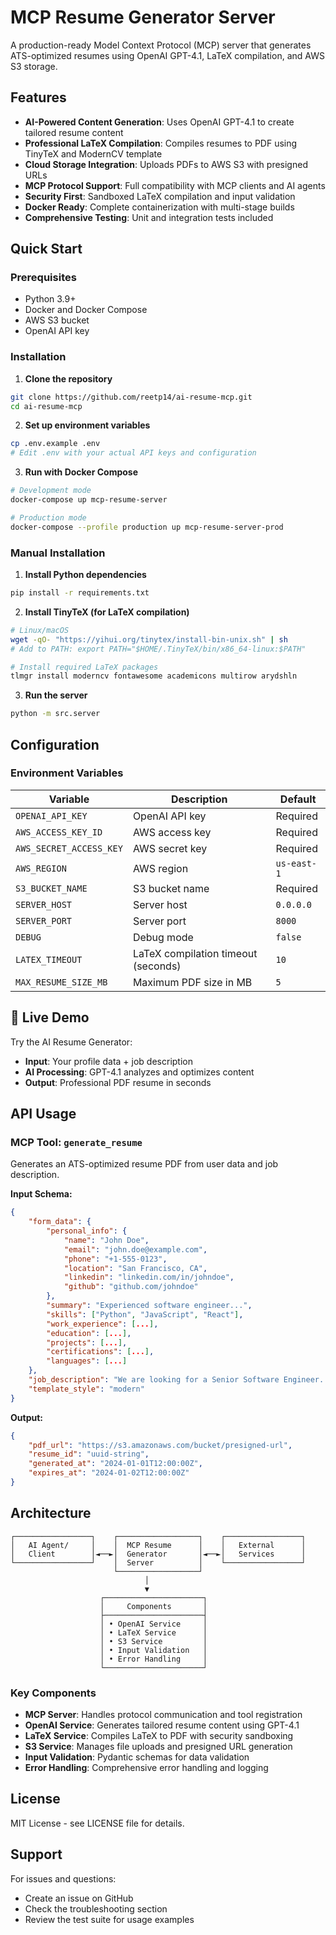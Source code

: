 # MCP Resume Generator Server

A production-ready Model Context Protocol (MCP) server that generates ATS-optimized resumes using OpenAI GPT-4.1, LaTeX compilation, and AWS S3 storage.

## Features

- **AI-Powered Content Generation**: Uses OpenAI GPT-4.1 to create tailored resume content
- **Professional LaTeX Compilation**: Compiles resumes to PDF using TinyTeX and ModernCV template
- **Cloud Storage Integration**: Uploads PDFs to AWS S3 with presigned URLs
- **MCP Protocol Support**: Full compatibility with MCP clients and AI agents
- **Security First**: Sandboxed LaTeX compilation and input validation
- **Docker Ready**: Complete containerization with multi-stage builds
- **Comprehensive Testing**: Unit and integration tests included

## Quick Start

### Prerequisites

- Python 3.9+
- Docker and Docker Compose
- AWS S3 bucket
- OpenAI API key

### Installation

1. **Clone the repository**
```bash
git clone https://github.com/reetp14/ai-resume-mcp.git
cd ai-resume-mcp
```

2. **Set up environment variables**
```bash
cp .env.example .env
# Edit .env with your actual API keys and configuration
```

3. **Run with Docker Compose**
```bash
# Development mode
docker-compose up mcp-resume-server

# Production mode
docker-compose --profile production up mcp-resume-server-prod
```

### Manual Installation

1. **Install Python dependencies**
```bash
pip install -r requirements.txt
```

2. **Install TinyTeX (for LaTeX compilation)**
```bash
# Linux/macOS
wget -qO- "https://yihui.org/tinytex/install-bin-unix.sh" | sh
# Add to PATH: export PATH="$HOME/.TinyTeX/bin/x86_64-linux:$PATH"

# Install required LaTeX packages
tlmgr install moderncv fontawesome academicons multirow arydshln
```

3. **Run the server**
```bash
python -m src.server
```

## Configuration

### Environment Variables

| Variable | Description | Default |
|----------|-------------|----------|
| `OPENAI_API_KEY` | OpenAI API key | Required |
| `AWS_ACCESS_KEY_ID` | AWS access key | Required |
| `AWS_SECRET_ACCESS_KEY` | AWS secret key | Required |
| `AWS_REGION` | AWS region | `us-east-1` |
| `S3_BUCKET_NAME` | S3 bucket name | Required |
| `SERVER_HOST` | Server host | `0.0.0.0` |
| `SERVER_PORT` | Server port | `8000` |
| `DEBUG` | Debug mode | `false` |
| `LATEX_TIMEOUT` | LaTeX compilation timeout (seconds) | `10` |
| `MAX_RESUME_SIZE_MB` | Maximum PDF size in MB | `5` |

## 🚀 **Live Demo**

Try the AI Resume Generator:
- **Input**: Your profile data + job description
- **AI Processing**: GPT-4.1 analyzes and optimizes content
- **Output**: Professional PDF resume in seconds

## API Usage

### MCP Tool: `generate_resume`

Generates an ATS-optimized resume PDF from user data and job description.

**Input Schema:**
```json
{
    "form_data": {
        "personal_info": {
            "name": "John Doe",
            "email": "john.doe@example.com",
            "phone": "+1-555-0123",
            "location": "San Francisco, CA",
            "linkedin": "linkedin.com/in/johndoe",
            "github": "github.com/johndoe"
        },
        "summary": "Experienced software engineer...",
        "skills": ["Python", "JavaScript", "React"],
        "work_experience": [...],
        "education": [...],
        "projects": [...],
        "certifications": [...],
        "languages": [...]
    },
    "job_description": "We are looking for a Senior Software Engineer...",
    "template_style": "modern"
}
```

**Output:**
```json
{
    "pdf_url": "https://s3.amazonaws.com/bucket/presigned-url",
    "resume_id": "uuid-string",
    "generated_at": "2024-01-01T12:00:00Z",
    "expires_at": "2024-01-02T12:00:00Z"
}
```

## Architecture

```
┌─────────────────┐    ┌──────────────────┐    ┌─────────────────┐
│   AI Agent/     │    │  MCP Resume      │    │   External      │
│   Client        │◄──►│  Generator       │◄──►│   Services      │
└─────────────────┘    │  Server          │    └─────────────────┘
                       └──────────────────┘
                              │
                              ▼
                    ┌──────────────────────┐
                    │     Components       │
                    ├──────────────────────┤
                    │ • OpenAI Service     │
                    │ • LaTeX Service      │
                    │ • S3 Service         │
                    │ • Input Validation   │
                    │ • Error Handling     │
                    └──────────────────────┘
```

### Key Components

- **MCP Server**: Handles protocol communication and tool registration
- **OpenAI Service**: Generates tailored resume content using GPT-4.1
- **LaTeX Service**: Compiles LaTeX to PDF with security sandboxing
- **S3 Service**: Manages file uploads and presigned URL generation
- **Input Validation**: Pydantic schemas for data validation
- **Error Handling**: Comprehensive error handling and logging

## License

MIT License - see LICENSE file for details.

## Support

For issues and questions:
- Create an issue on GitHub
- Check the troubleshooting section
- Review the test suite for usage examples
